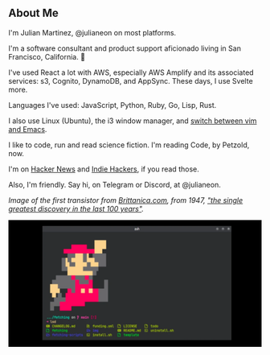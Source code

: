 ## About Me

I'm Julian Martinez, @julianeon on most platforms.

I'm a software consultant and product support aficionado living in San Francisco, California. 🏴󠁵󠁳󠁣󠁡󠁿

I've used React a lot with AWS, especially AWS Amplify and its associated services: s3, Cognito, DynamoDB, and AppSync. These days, I use Svelte more. 

Languages I've used: JavaScript, Python, Ruby, Go, Lisp, Rust.

I also use Linux (Ubuntu), the i3 window manager, and [switch between vim and Emacs](https://medium.com/@julianmartinez/vim-vs-emacs-how-to-think-about-them-and-choose-your-editor-403456467456).

I like to code, run and read science fiction. I'm reading Code, by Petzold, now. 

I'm on [Hacker News](https://news.ycombinator.com/) and [Indie Hackers](https://indiehackers.com), if you read those. 

Also, I'm friendly. Say hi, on Telegram or Discord, at @julianeon.

_Image of the first transistor from [Brittanica.com](https://www.britannica.com/technology/transistor/Innovation-at-Bell-Labs), from 1947, ["the single greatest discovery in the last 100 years"](https://www.extremetech.com/extreme/175004-the-genesis-of-the-transistor-the-single-greatest-discovery-in-the-last-100-years)._

![mario in the terminal](mario.webp)



